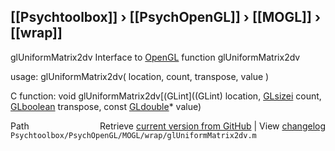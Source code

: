 ## [[Psychtoolbox]] &#8250; [[PsychOpenGL]] &#8250; [[MOGL]] &#8250; [[wrap]]

glUniformMatrix2dv  Interface to [OpenGL](OpenGL) function glUniformMatrix2dv  
  
usage:  glUniformMatrix2dv( location, count, transpose, value )  
  
C function:  void glUniformMatrix2dv[(GLint]((GLint) location, [GLsizei](GLsizei) count, [GLboolean](GLboolean) transpose, const [GLdouble](GLdouble)\* value)  




<div class="code_header" style="text-align:right;">
  <span style="float:left;">Path&nbsp;&nbsp;</span> <span class="counter">Retrieve <a href=
  "https://raw.github.com/Psychtoolbox-3/Psychtoolbox-3/beta/Psychtoolbox/PsychOpenGL/MOGL/wrap/glUniformMatrix2dv.m">current version from GitHub</a> | View <a href=
  "https://github.com/Psychtoolbox-3/Psychtoolbox-3/commits/beta/Psychtoolbox/PsychOpenGL/MOGL/wrap/glUniformMatrix2dv.m">changelog</a></span>
</div>
<div class="code">
  <code>Psychtoolbox/PsychOpenGL/MOGL/wrap/glUniformMatrix2dv.m</code>
</div>

